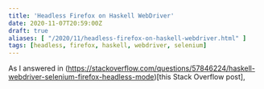 ```yaml
---
title: 'Headless Firefox on Haskell WebDriver'
date: 2020-11-07T20:59:00Z
draft: true
aliases: [ "/2020/11/headless-firefox-on-haskell-webdriver.html" ]
tags: [headless, firefox, haskell, webdriver, selenium]
---
```


As I answered in (https://stackoverflow.com/questions/57846224/haskell-webdriver-selenium-firefox-headless-mode)[this Stack Overflow post], 